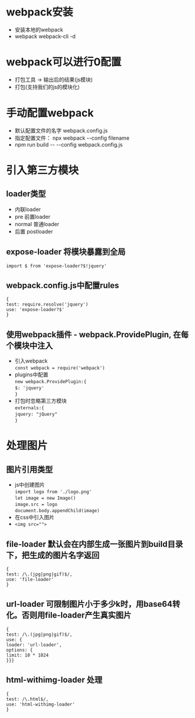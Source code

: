 # webpack安装
- 安装本地的webpack
- webpack webpack-cli -d

# webpack可以进行0配置
- 打包工具 -> 输出后的结果(js模块)
- 打包(支持我们的js的模块化)

# 手动配置webpack
- 默认配置文件的名字 webpack.config.js
- 指定配置文件： npx webpack --config filename
- npm run build -- --config webpack.config.js

# 引入第三方模块
## loader类型
- 内联loader
- pre 前置loader
- normal 普通loader
- 后置 postloader

## expose-loader 将模块暴露到全局  
`import $ from 'expose-loader?$!jquery'`

## webpack.config.js中配置rules  
`{`  
`test: require.resolve('jquery')`  
`use: 'expose-loader?$'`  
`}`

## 使用webpack插件 - webpack.ProvidePlugin, 在每个模块中注入  
- 引入webpack  
`const webpack = require('webpack')` 
- plugins中配置  
`new webpack.ProvidePlugin:{`  
`$: 'jquery'`  
`}`  
- 打包时忽略第三方模块  
`externals:{`  
`jquery: "jQuery"`  
`}`  

# 处理图片
## 图片引用类型
- js中创建图片  
`import logo from './logo.png'`  
`let image = new Image()`  
`image.src = logo`  
`document.body.appendChild(image)`  
- 在css中引入图片
- `<img src="">`
## file-loader 默认会在内部生成一张图片到build目录下，把生成的图片名字返回
`{`  
  `test: /\.(jpg|png|gif)$/,`  
  `use: 'file-loader'`  
`}`
## url-loader 可限制图片小于多少k时，用base64转化。否则用file-loader产生真实图片
`{`  
  `test: /\.(jpg|png|gif)$/,`  
  `use: {`  
    `loader: 'url-loader',`  
    `options: {`  
      `limit: 10 * 1024`  
`}}}`
## html-withimg-loader 处理<img src="">
`{`  
  `test: /\.html$/,`  
  `use: 'html-withimg-loader'`  
`}`  